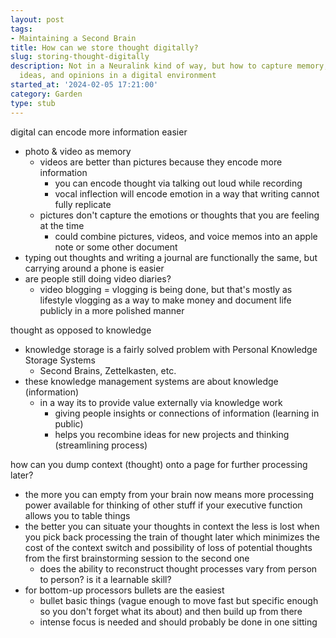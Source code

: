 ```yaml
---
layout: post
tags:
- Maintaining a Second Brain
title: How can we store thought digitally?
slug: storing-thought-digitally
description: Not in a Neuralink kind of way, but how to capture memory, thoughts,
  ideas, and opinions in a digital environment
started_at: '2024-02-05 17:21:00'
category: Garden
type: stub
---
```


digital can encode more information easier
* photo & video as memory
    * videos are better than pictures because they encode more information
        * you can encode thought via talking out loud while recording
        * vocal inflection will encode emotion in a way that writing cannot fully replicate
    * pictures don't capture the emotions or thoughts that you are feeling at the time
        * could combine pictures, videos, and voice memos into an apple note or some other document
* typing out thoughts and writing a journal are functionally the same, but carrying around a phone is easier
* are people still doing video diaries?
    * video blogging = vlogging is being done, but that's mostly as lifestyle vlogging as a way to make money and document life publicly in a more polished manner

thought as opposed to knowledge
* knowledge storage is a fairly solved problem with Personal Knowledge Storage Systems
    * Second Brains, Zettelkasten, etc.
* these knowledge management systems are about knowledge (information)
    * in a way its to provide value externally via knowledge work
        * giving people insights or connections of information (learning in public)
        * helps you recombine ideas for new projects and thinking (streamlining process)

how can you dump context (thought) onto a page for further processing later? 
* the more you can empty from your brain now means more processing power available for thinking of other stuff if your executive function allows you to table things
* the better you can situate your thoughts in context the less is lost when you pick back processing the train of thought later which minimizes the cost of the context switch and possibility of loss of potential thoughts from the first brainstorming session to the second one 
    * does the ability to reconstruct thought processes vary from person to person? is it a learnable skill?
* for bottom-up processors bullets are the easiest
    * bullet basic things (vague enough to move fast but specific enough so you don't forget what its about) and then build up from there
    * intense focus is needed and should probably be done in one sitting